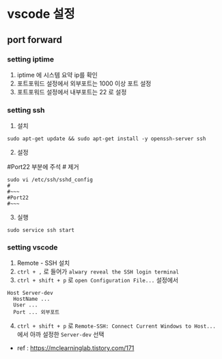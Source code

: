 # vscode 설정

## port forward

### setting iptime

1. iptime 에 시스템 요약 ip를 확인
2. 포트포워드 설정에서 외부포트는 1000 이상 포트 설정
3. 포트포워드 설정에서 내부포트는 22 로 설정


### setting ssh

1. 설치
```
sudo apt-get update && sudo apt-get install -y openssh-server ssh
```
2. 설정

#Port22 부분에 주석 # 제거
```
sudo vi /etc/ssh/sshd_config
#
#~~~
#Port22
#~~~
```
3. 실행
```
sudo service ssh start
```

### setting vscode

1. Remote - SSH 설치
2. `ctrl + ,` 로 들어가 `alwary reveal the SSH login terminal`
3. `ctrl + shift + p` 로 `open Configuration File...` 설정에서
```
Host Server-dev
  HostName ...
  User ...
  Port ... 외부포트
```
4. `ctrl + shift + p` 로 `Remote-SSH: Connect Current Windows to Host...` 에서 아까 설정한 `Server-dev` 선택


* ref : https://mclearninglab.tistory.com/171
